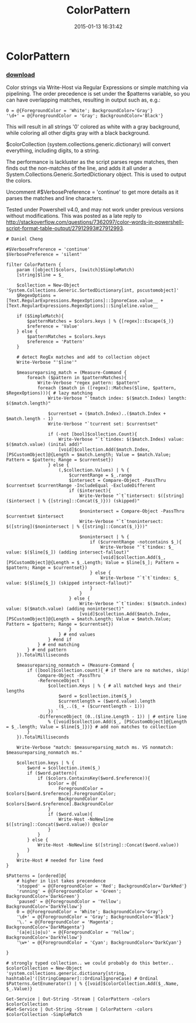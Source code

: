 ﻿---
pid:            5689
poster:         Daniel Cheng
title:          ColorPattern
date:           2015-01-13 16:31:42
format:         posh
parent:         0
parent:         0

---

# ColorPattern

### [download](5689.ps1)

Color strings via Write-Host via Regular Expressions or simple matching via pipelining. The order precedence is set under the $patterns variable, so you can have overlapping matches, resulting in output such as, e.g.:

    0 = @{ForegroundColor = 'White'; BackgroundColor='Gray'}
    '\d+' = @{ForegroundColor = 'Gray'; BackgroundColor='Black'}

This will result in all strings '0' colored as white with a gray background, while coloring all other digits gray with a black background.

$colorCollection (system.collections.generic.dictionary) will convert everything, including digits, to a string.

The performance is lackluster as the script parses regex matches, then finds out the non-matches of the line, and adds it all under a System.Collections.Generic.SortedDictionary object. This is used to output the colors.

Uncomment #$VerbosePreference = 'continue' to get more details as it parses the matches and line characters.

Tested under Powershell v4.0, and may not work under previous versions without modifications. This was posted as a late reply to http://stackoverflow.com/questions/7362097/color-words-in-powershell-script-format-table-output/27912993#27912993.



```posh
# Daniel Cheng

#$VerbosePreference = 'continue'
$VerbosePreference = 'silent'

filter ColorPattern {
    param ([object]$colors, [switch]$SimpleMatch)
    [string]$line = $_

    $collection = New-Object 'System.Collections.Generic.SortedDictionary[int, pscustomobject]'
    $RegexOptions = [Text.RegularExpressions.RegexOptions]::IgnoreCase.value__ + [Text.RegularExpressions.RegexOptions]::Singleline.value__

    if ($SimpleMatch){
        $patternMatches = $colors.keys | % {[regex]::Escape($_)}
        $reference = 'Value'
    } else {
        $patternMatches = $colors.keys
        $reference = 'Pattern'
    }

    # detect RegEx matches and add to collection object
    Write-Verbose "'$line'"

    $measureparsing_match = (Measure-Command {
        foreach ($pattern in $patternMatches){
            Write-Verbose "regex pattern: $pattern"
            foreach ($match in ([regex]::Matches($line, $pattern, $RegexOptions))){ # lazy matching
                Write-Verbose "`tmatch index: $($match.Index) length: $($match.length)"

                $currentset = ($match.Index)..($match.Index + $match.length - 1)
                Write-Verbose "`tcurrent set: $currentset"

                if (-not [bool]$collection.Count){
                    Write-Verbose "`t`tindex: $($match.Index) value: $($match.value) (inital add)"
                    [void]$collection.Add($match.Index, [PSCustomObject]@{Length = $match.Length; Value = $match.Value; Pattern = $pattern; Range = $currentset})
                } else {
                    (,$collection.Values) | % {
                        $currentRange = $_.range
                        $intersect = Compare-Object -PassThru $currentset $currentRange -IncludeEqual -ExcludeDifferent
                        if ($intersect){
                            Write-Verbose "`t`tintersect: $([string]($intersect | % {[string]::Concat($_)})) (skipped)"

                            $nonintersect = Compare-Object -PassThru $currentset $intersect
                            Write-Verbose "`t`tnonintersect: $([string]($nonintersect | % {[string]::Concat($_)}))"

                            $nonintersect | % {
                                if ($currentRange -notcontains $_){
                                    Write-Verbose "`t`tindex: $_ value: $($line[$_]) (adding intersect-fallout)"
                                    [void]$collection.Add($_, [PSCustomObject]@{Length = $_.Length; Value = $line[$_]; Pattern = $pattern; Range = $currentset})
                                } else {
                                    Write-Verbose "`t`t`tindex: $_ value: $($line[$_]) (skipped intersect-fallout)"
                                }
                            }
                        } else {
                            Write-Verbose "`t`tindex: $($match.index) value: $($match.value) (adding nonintersect)"
                            [void]$collection.Add($match.Index, [PSCustomObject]@{Length = $match.Length; Value = $match.Value; Pattern = $pattern; Range = $currentset})
                        }
                    } # end values
                } #end if
            } # end matching
        } # end pattern
    }).TotalMilliseconds

    $measureparsing_nonmatch = (Measure-Command {
        if ([bool]$collection.count){ # if there are no matches, skip!
            Compare-Object -PassThru `
            -ReferenceObject (
                $collection.Keys | % { # all matched keys and their lengths
                    $word = $collection.item($_)
                    $currentlength = ($word.value).length
                    ($_..($_ + ($currentlength - 1)))
                }) `
            -DifferenceObject (0..($line.Length - 1)) | # entire line
                % {[void]$collection.Add($_, [PSCustomObject]@{Length = $_.length; Value = $line[$_]})} # add non matches to collection
        }
    }).TotalMilliseconds

    Write-Verbose "match: $measureparsing_match ms. VS nonmatch: $measureparsing_nonmatch ms."

    $collection.keys | % {
        $word = $collection.item($_)
        if ($word.pattern){
            if ($colors.ContainsKey($word.$reference)){
                $color = @{
                    ForegroundColor = $colors[$word.$reference].ForegroundColor;
                    BackgroundColor = $colors[$word.$reference].BackgroundColor
                }
                if ($word.value){
                    Write-Host -NoNewline $([string]::Concat($word.value)) @color
                }
            }
        } else {
            Write-Host -NoNewline $([string]::Concat($word.value))
        }
    }
    Write-Host # needed for line feed
}

$Patterns = [ordered]@{
    # higher in list takes precendence
    'stopped' = @{ForegroundColor = 'Red'; BackgroundColor='DarkRed'}
    'running' = @{ForegroundColor = 'Green'; BackgroundColor='DarkGreen'}
    'paused' = @{ForegroundColor = 'Yellow'; BackgroundColor='DarkYellow'}
    0 = @{ForegroundColor = 'White'; BackgroundColor='Gray'}
    '\d+' = @{ForegroundColor = 'Gray'; BackgroundColor='Black'}
    '\.' = @{ForegroundColor = 'Magenta'; BackgroundColor='DarkMagenta'}
    '(a|e|i|o|u)' = @{ForegroundColor = 'Yellow'; BackgroundColor='DarkYellow'}
    '\w+' = @{ForegroundColor = 'Cyan'; BackgroundColor='DarkCyan'}

}

# strongly typed collection.. we could probably do this better..
$colorCollection = New-Object 'system.collections.generic.dictionary[string, hashtable]'([StringComparer]::OrdinalIgnoreCase) # Ordinal
$Patterns.GetEnumerator() | % {[void]$colorCollection.Add($_.Name, $_.Value)}

Get-Service | Out-String -Stream | ColorPattern -colors $colorCollection
#Get-Service | Out-String -Stream | ColorPattern -colors $colorCollection -SimpleMatch
```

